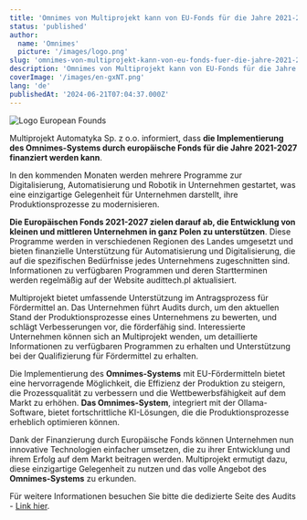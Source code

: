 ```yaml
---
title: 'Omnimes von Multiprojekt kann von EU-Fonds für die Jahre 2021-2027 finanziert werden'
status: 'published'
author:
  name: 'Omnimes'
  picture: '/images/logo.png'
slug: 'omnimes-von-multiprojekt-kann-von-eu-fonds-fuer-die-jahre-2021-2027-finanziert-werden'
description: 'Omnimes von Multiprojekt kann von EU-Fonds für die Jahre 2021-2027 finanziert werden'
coverImage: '/images/en-gxNT.png'
lang: 'de'
publishedAt: '2024-06-21T07:04:37.000Z'
---
```


![Logo European Founds](/images/de.png)

Multiprojekt Automatyka Sp. z o.o. informiert, dass **die Implementierung des Omnimes-Systems durch europäische Fonds für die Jahre 2021-2027 finanziert werden kann**.

In den kommenden Monaten werden mehrere Programme zur Digitalisierung, Automatisierung und Robotik in Unternehmen gestartet, was eine einzigartige Gelegenheit für Unternehmen darstellt, ihre Produktionsprozesse zu modernisieren.

**Die Europäischen Fonds 2021-2027 zielen darauf ab, die Entwicklung von kleinen und mittleren Unternehmen in ganz Polen zu unterstützen**. Diese Programme werden in verschiedenen Regionen des Landes umgesetzt und bieten finanzielle Unterstützung für Automatisierung und Digitalisierung, die auf die spezifischen Bedürfnisse jedes Unternehmens zugeschnitten sind. Informationen zu verfügbaren Programmen und deren Startterminen werden regelmäßig auf der Website audittech.pl aktualisiert.

Multiprojekt bietet umfassende Unterstützung im Antragsprozess für Fördermittel an. Das Unternehmen führt Audits durch, um den aktuellen Stand der Produktionsprozesse eines Unternehmens zu bewerten, und schlägt Verbesserungen vor, die förderfähig sind. Interessierte Unternehmen können sich an Multiprojekt wenden, um detaillierte Informationen zu verfügbaren Programmen zu erhalten und Unterstützung bei der Qualifizierung für Fördermittel zu erhalten.

Die Implementierung des **Omnimes-Systems** mit EU-Fördermitteln bietet eine hervorragende Möglichkeit, die Effizienz der Produktion zu steigern, die Prozessqualität zu verbessern und die Wettbewerbsfähigkeit auf dem Markt zu erhöhen. **Das Omnimes-System**, integriert mit der Ollama-Software, bietet fortschrittliche KI-Lösungen, die die Produktionsprozesse erheblich optimieren können.

Dank der Finanzierung durch Europäische Fonds können Unternehmen nun innovative Technologien einfacher umsetzen, die zu ihrer Entwicklung und ihrem Erfolg auf dem Markt beitragen werden. Multiprojekt ermutigt dazu, diese einzigartige Gelegenheit zu nutzen und das volle Angebot des **Omnimes-Systems** zu erkunden.

Für weitere Informationen besuchen Sie bitte die dedizierte Seite des Audits - [Link hier](https://audittech.pl/).